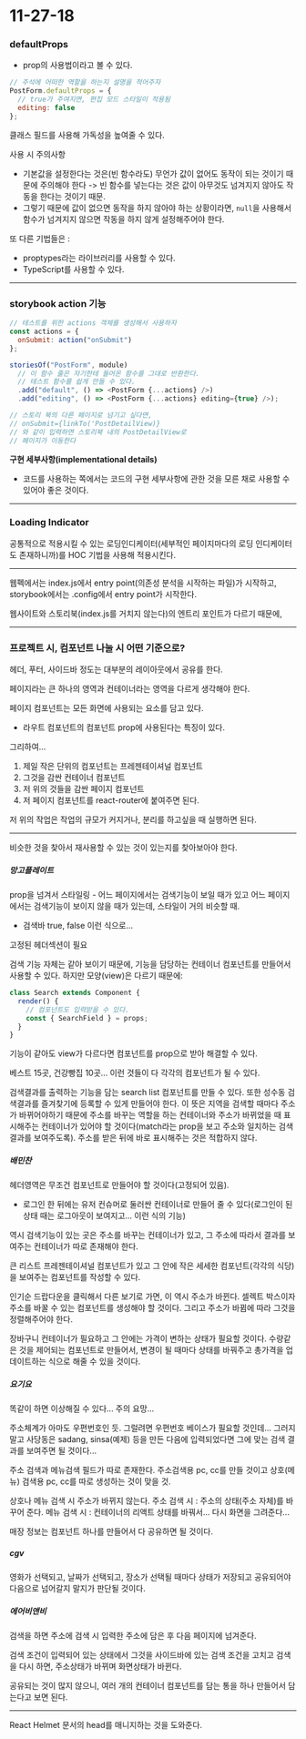 # 11-27-18

### defaultProps

- prop의 사용법이라고 볼 수 있다.

```js
// 주석에 어떠한 역할을 하는지 설명을 적어주자
PostForm.defaultProps = {
  // true가 주여지면, 편집 모드 스타일이 적용됨
  editing: false
};
```

클래스 필드를 사용해 가독성을 높여줄 수 있다.

사용 시 주의사항

- 기본값을 설정한다는 것은(빈 함수라도) 무언가 값이 없어도 동작이 되는 것이기 때문에 주의해야 한다 -> 빈 함수를 넣는다는 것은 값이 아무것도 넘겨지지 않아도 작동을 한다는 것이기 때문.
- 그렇기 때문에 값이 없으면 동작을 하지 않아야 하는 상황이라면, `null`을 사용해서 함수가 넘겨지지 않으면 작동을 하지 않게 설정해주어야 한다.

또 다른 기법들은 :

- proptypes라는 라이브러리를 사용할 수 있다.
- TypeScript를 사용할 수 있다.

---

### storybook action 기능

```js
// 테스트를 위한 actions 객체를 생성해서 사용하자
const actions = {
  onSubmit: action("onSubmit")
};

storiesOf("PostForm", module)
  // 이 함수 줄은 자기한테 들어온 함수를 그대로 반환한다.
  // 테스트 함수를 쉽게 만들 수 있다.
  .add("default", () => <PostForm {...actions} />)
  .add("editing", () => <PostForm {...actions} editing={true} />);

// 스토리 북의 다른 페이지로 넘기고 싶다면,
// onSubmit={linkTo('PostDetailView)}
// 와 같이 입력하면 스토리북 내의 PostDetailView로
// 페이지가 이동한다
```

**구현 세부사항(implementational details)**

- 코드를 사용하는 쪽에서는 코드의 구현 세부사항에 관한 것을 모른 채로 사용할 수 있어야 좋은 것이다.

---

### Loading Indicator

공통적으로 적용시킬 수 있는 로딩인디케이터(세부적인 페이지마다의 로딩 인디케이터도 존재하니까)를 HOC 기법을 사용해 적용시킨다.

---

웹펙에서는 index.js에서 entry point(의존성 분석을 시작하는 파일)가 시작하고, storybook에서는 .config에서 entry point가 시작한다.

웹사이트와 스토리북(index.js를 거치지 않는다)의 엔트리 포인트가 다르기 때문에,

---

### 프로젝트 시, 컴포넌트 나눌 시 어떤 기준으로?

헤더, 푸터, 사이드바 정도는 대부분의 레이아웃에서 공유를 한다.

페이지라는 큰 하나의 영역과 컨테이너라는 영역을 다르게 생각해야 한다.

페이지 컴포넌트는 모든 화면에 사용되는 요소를 담고 있다.

- 라우트 컴포넌트의 컴포넌트 prop에 사용된다는 특징이 있다.

그리하여...

1. 제일 작은 단위의 컴포넌트는 프레젠테이셔널 컴포넌트
2. 그것을 감싼 컨테이너 컴포넌트
3. 저 위의 것들을 감싼 페이지 컴포넌트
4. 저 페이지 컴포넌트를 react-router에 붙여주면 된다.

저 위의 작업은 작업의 규모가 커지거나, 분리를 하고싶을 때 실행하면 된다.

---

비슷한 것을 찾아서 재사용할 수 있는 것이 있는지를 찾아보아야 한다.

##### 망고플레이트

prop을 넘겨서 스타일링 - 어느 페이지에서는 검색기능이 보일 때가 있고 어느 페이지에서는 검색기능이 보이지 않을 때가 있는데, 스타일이 거의 비슷할 때.

- 검색바 true, false 이런 식으로...

고정된 헤더섹션이 필요

검색 기능 자체는 같아 보이기 때문에, 기능을 담당하는 컨테이너 컴포넌트를 만들어서 사용할 수 있다. 하지만 모양(view)은 다르기 때문에:

```js
class Search extends Component {
  render() {
    // 컴포넌트도 입력받을 수 있다.
    const { SearchField } = props;
  }
}
```

기능이 같아도 view가 다르다면 컴포넌트를 prop으로 받아 해결할 수 있다.

베스트 15곳, 건강빵집 10곳... 이런 것들이 다 각각의 컴포넌트가 될 수 있다.

검색결과를 출력하는 기능을 담는 search list 컴포넌트를 만들 수 있다. 또한 성수동 검색결과를 즐겨찾기에 등록할 수 있게 만들어야 한다. 이 뜻은 지역을 검색할 때마다 주소가 바뀌어야하기 때문에 주소를 바꾸는 역할을 하는 컨테이너와 주소가 바뀌었을 때 표시해주는 컨테이너가 있어야 할 것이다(match라는 prop을 보고 주소와 일치하는 검색결과를 보여주도록). 주소를 받은 뒤에 바로 표시해주는 것은 적합하지 않다.

##### 배민찬

헤더영역은 무조건 컴포넌트로 만들어야 할 것이다(고정되어 있음).

- 로그인 한 뒤에는 유저 컨슈머로 둘러싼 컨테이너로 만들어 줄 수 있다(로그인이 된 상태 때는 로그아웃이 보여지고... 이런 식의 기능)

역시 검색기능이 있는 곳은 주소를 바꾸는 컨테이너가 있고, 그 주소에 따라서 결과를 보여주는 컨테이너가 따로 존재해야 한다.

큰 리스트 프레젠테이셔널 컴포넌트가 있고 그 안에 작은 세세한 컴포넌트(각각의 식당)을 보여주는 컴포넌트를 작성할 수 있다.

인기순 드랍다운을 클릭해서 다른 보기로 가면, 이 역시 주소가 바뀐다. 셀렉트 박스이자 주소를 바꿀 수 있는 컴포넌트를 생성해야 할 것이다. 그리고 주소가 바뀜에 따라 그것을 정렬해주어야 한다.

장바구니 컨테이너가 필요하고 그 안에는 가격이 변하는 상태가 필요할 것이다. 수량같은 것을 제어되는 컴포넌트로 만들어서, 변경이 될 때마다 상태를 바꿔주고 총가격을 업데이트하는 식으로 해줄 수 있을 것이다.

##### 요기요

똑같이 하면 이상해질 수 있다... 주의 요망...

주소체계가 아마도 우편번호인 듯. 그럴려면 우편번호 베이스가 필요할 것인데...
그러지 말고 사당동은 sadang, sinsa(예제) 등을 만든 다음에 입력되었다면 그에 맞는 검색 결과를 보여주면 될 것이다...

주소 검색과 메뉴검색 필드가 따로 존재한다. 주소검색용 pc, cc를 만들 것이고 상호(메뉴) 검색용 pc, cc를 따로 생성하는 것이 맞을 것.

상호나 메뉴 검색 시 주소가 바뀌지 않는다.
주소 검색 시 : 주소의 상태(주소 자체)를 바꾸어 준다.
메뉴 검색 시 : 컨테이너의 리액트 상태를 바꿔서... 다시 화면을 그려준다...

매장 정보는 컴포넌트 하나를 만들어서 다 공유하면 될 것이다.

##### cgv

영화가 선택되고, 날짜가 선택되고, 장소가 선택될 때마다 상태가 저장되고 공유되어야 다음으로 넘어갈지 말지가 판단될 것이다.

##### 에어비앤비

검색을 하면 주소에 검색 시 입력한 주소에 담은 후 다음 페이지에 넘겨준다.

검색 조건이 입력되어 있는 상태에서 그것을 사이드바에 있는 검색 조건을 고치고 검색을 다시 하면, 주소상태가 바뀌며 화면상태가 바뀐다.

공유되는 것이 많지 않으니, 여러 개의 컨테이너 컴포넌트를 담는 통을 하나 만들어서 담는다고 보면 된다.

---

React Helmet
문서의 head를 매니지하는 것을 도와준다.
